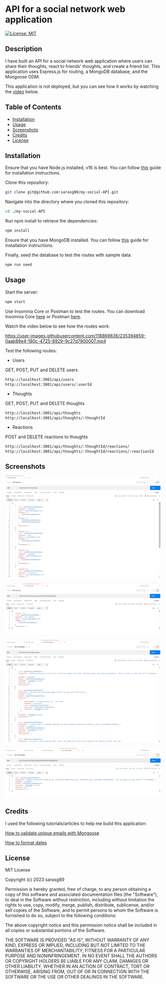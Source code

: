 # API for a social network web application 

[![License: MIT](https://img.shields.io/badge/License-MIT-yellow.svg)](https://opensource.org/licenses/MIT)

## Description

I have built an API for a social network web application where users can share their thoughts, react to friends' thoughts, and create a friend list. This application uses Express.js for routing, a MongoDB database, and the Mongoose ODM.

This application is not deployed, but you can see how it works by watching the [video](#usage) below.

## Table of Contents

- [Installation](#installation)
- [Usage](#usage)
- [Screenshots](#screenshots)
- [Credits](#credits)
- [License](#license)

## Installation

Ensure that you have Node.js installed, v16 is best. You can follow [this](https://coding-boot-camp.github.io/full-stack/nodejs/how-to-install-nodejs) guide for installation instructions.

Clone this repository:

```bash
git clone git@github.com:sarasg89/my-social-API.git
```

Navigate into the directory where you cloned this repository:

```bash
cd ./my-social-API
```

Run npm install to retrieve the dependencies:

```bash
npm install
```

Ensure that you have MongoDB installed. You can follow [this](https://docs.mongodb.com/manual/installation/) guide for installation instructions.

Finally, seed the database to test the routes with sample data:

```bash
npm run seed
```

## Usage

Start the server:

```bash
npm start
```

Use Insomnia Core or Postman to test the routes. You can download Insomnia Core [here](https://insomnia.rest/download) or Postman [here](https://www.postman.com/downloads/).

Watch the video below to see how the routes work:

https://user-images.githubusercontent.com/118869836/235394859-0aab89e4-180c-4725-8929-9c27d7900007.mp4

Test the following routes:

- Users

GET, POST, PUT and DELETE users

```http
http://localhost:3001/api/users
http://localhost:3001/api/users/:userId
```

- Thoughts

GET, POST, PUT and DELETE thoughts

```http
http://localhost:3001/api/thoughts
http://localhost:3001/api/thoughts/:thoughtId
```

- Reactions

POST and DELETE reactions to thoughts

```http
http://localhost:3001/api/thoughts/:thoughtId/reactions/
http://localhost:3001/api/thoughts/:thoughtId/reactions/:reactionId
```

## Screenshots

![Get all users](./assets/images/get%20all%20users.png)

![Get user by id](./assets/images/get%20users.png)

![Get all thoughts](./assets/images/get%20all%20thoughts.png)

![Get thought by id](./assets/images/get%20thought.png)


## Credits

I used the following tutorials/articles to help me build this application:

[How to validate unique emails with Mongoose](https://masteringjs.io/tutorials/mongoose/mongoose-validate-unique-email)

[How to format dates](https://www.w3schools.com/jsref/jsref_getseconds.asp)

## License

MIT License

Copyright (c) 2023 sarasg89

Permission is hereby granted, free of charge, to any person obtaining a copy of this software and associated documentation files (the "Software"), to deal in the Software without restriction, including without limitation the rights to use, copy, modify, merge, publish, distribute, sublicense, and/or sell copies of the Software, and to permit persons to whom the Software is furnished to do so, subject to the following conditions:

The above copyright notice and this permission notice shall be included in all copies or substantial portions of the Software.

THE SOFTWARE IS PROVIDED "AS IS", WITHOUT WARRANTY OF ANY KIND, EXPRESS OR IMPLIED, INCLUDING BUT NOT LIMITED TO THE WARRANTIES OF MERCHANTABILITY, FITNESS FOR A PARTICULAR PURPOSE AND NONINFRINGEMENT. IN NO EVENT SHALL THE AUTHORS OR COPYRIGHT HOLDERS BE LIABLE FOR ANY CLAIM, DAMAGES OR OTHER LIABILITY, WHETHER IN AN ACTION OF CONTRACT, TORT OR OTHERWISE, ARISING FROM, OUT OF OR IN CONNECTION WITH THE SOFTWARE OR THE USE OR OTHER DEALINGS IN THE SOFTWARE.
